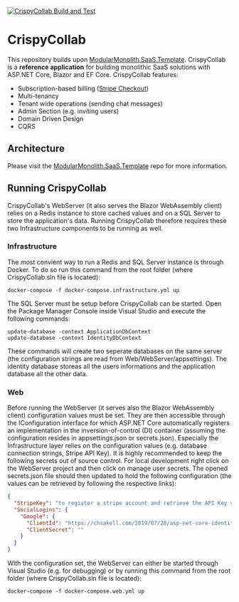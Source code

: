 
[![CrispyCollab Build and Test](https://github.com/DavidEggenberger/CrispyCollab/actions/workflows/build_test.yml/badge.svg)](https://github.com/DavidEggenberger/CrispyCollab/actions/workflows/build_test.yml)

# CrispyCollab

This repository builds upon <a href="https://github.com/DavidEggenberger/ModularMonolith.SaaS.Template">ModularMonolith.SaaS.Template</a>. CrispyCollab is a **reference application** for building monolithic SaaS solutions with ASP.NET Core, Blazor and EF Core. CrispyCollab features:

- Subscription-based billing (<a href="https://stripe.com/docs/payments/checkout">Stripe Checkout</a>)
- Multi-tenancy
- Tenant wide operations (sending chat messages)
- Admin Section (e.g. inviting users)
- Domain Driven Design
- CQRS

## Architecture

Please visit the <a href="https://github.com/DavidEggenberger/ModularMonolith.SaaS.Template">ModularMonolith.SaaS.Template</a> repo for more information. 

## Running CrispyCollab
CrispyCollab's WebServer (it also serves the Blazor WebAssembly client) relies on a Redis instance to store cached values and on a SQL Server to store the application's data. Running CrispyCollab therefore requires these two Infrastructure components to be running as well.  

### Infrastructure
The most convient way to run a Redis and SQL Server instance is through Docker. To do so run this command from the root folder 
(where CrispyCollab.sln file is located):
```
docker-compose -f docker-compose.infrastructure.yml up
```

The SQL Server must be setup before CrispyCollab can be started. Open the Package Manager Console inside Visual Studio and execute the following commands:
```
update-database -context ApplicationDbContext
update-database -context IdentityDbContext
```
These commands will create two seperate databases on the same server (the configuration strings are read from Web/WebServer/appsettings). The identity database storeas all the users informations and the application database all the other data.    

### Web
Before running the WebServer (it serves also the Blazor WebAssembly client) configuration values must be set. They are then accessible through the IConfiguration interface for which ASP.NET Core automatically registers an implementation in the inversion-of-control (DI) container (assuming the configuration resides in appsettings.json or secrets.json). Especially the Infrastructure layer relies on the configuration values (e.g. database connection strings, Stripe API Key). It is highly recommended to keep the following secrets out of source control. For local development right click on the WebServer project and then click on manage user secrets. The opened secrets.json file should then updated to hold the following configuration (the values can be retrieved by following the respective links):

```json
{
  "StripeKey": "to register a stripe account and retrieve the API Key visit: https://dashboard.stripe.com/login",
  "SocialLogins": {
    "Google": {
      "ClientId": "https://chsakell.com/2019/07/28/asp-net-core-identity-series-external-provider-authentication-registration-strategy",
      "ClientSecret": ""
    }
  }
}
```

With the configuration set, the WebServer can either be started through Visual Studio (e.g. for debugging) or by running this command from the root folder 
(where CrispyCollab.sln file is located):
```
docker-compose -f docker-compose.web.yml up
```
